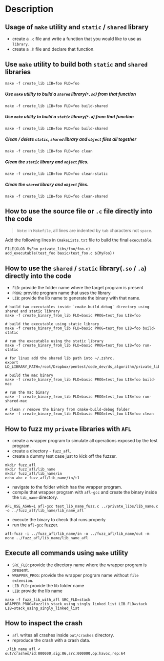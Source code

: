 # Description

## Usage of `make` utility and `static` / `shared` library

- create a `.c` file and write a function that you would like to use as `library`.
- create a `.h` file and declare that function.

## Use `make` utility to build both `static` and `shared` libraries

```
make -f create_lib LIB=foo FLD=foo
```

##### Use `make` utility to build a `shared` library(`*.so`) from that function

```
make -f create_lib LIB=foo FLD=foo build-shared
```

##### Use `make` utility to build a `static` library(`*.a`) from that function

```
make -f create_lib LIB=foo FLD=foo build-shared
```

##### Clean / delete `static`, `shared` library and `object` files all together

```
make -f create_lib LIB=foo FLD=foo clean
```

##### Clean the `static` library and `object` files.

```
make -f create_lib LIB=foo FLD=foo clean-static
```

##### Clean the `shared` library and `object` files.

```
make -f create_lib LIB=foo FLD=foo clean-shared
```

## How to use the source file or `.c` file directly into the code
> `Note`: in `Makefile`, all lines are indented by `tab` characters not `space`.

Add the following lines in `CmakeLists.txt` file to build the final `executable`.

```
FILE(GLOB MyFoo private_libs/foo/foo.c)
add_executable(test_foo basic/test_foo.c ${MyFoo})
```

## How to use the `shared` / `static` library(`.so` / `.a`) directly into the code

- `FLD`: provide the folder name where the target program is present
- `PROG`: provide program name that uses the library
- `LIB`: provide the lib name to generate the binary with that name.

```
# build two executables inside `cmake-build-debug` directory using shared and static library
make -f create_binary_from_lib FLD=basic PROG=test_foo LIB=foo 

# build the executable using static library 
make -f create_binary_from_lib FLD=basic PROG=test_foo LIB=foo build-static

# run the executable using the static library 
make -f create_binary_from_lib FLD=basic PROG=test_foo LIB=foo run-static

# for linux add the shared lib path into ~/.zshrc.
export LD_LIBRARY_PATH=/root/Dropbox/pentest/code_dev/ds_algorithm/private_libs/lib_shared

# build the mac binary
make -f create_binary_from_lib FLD=basic PROG=test_foo LIB=foo build-mac

# run the mac binary
make -f create_binary_from_lib FLD=basic PROG=test_foo LIB=foo run-shared-mac

# clean / remove the binary from cmake-build-debug folder
make -f create_binary_from_lib FLD=basic PROG=test_foo LIB=foo clean
```

## How to fuzz my `private` libraries with `AFL`

- create a wrapper program to simulate all operations exposed by the test program.
- create a directory - `fuzz_afl`.
- create a dummy test case just to kick off the fuzzer. 
```
mkdir fuzz_afl
mkdir fuzz_afl/lib_name
mkdir fuzz_afl/lib_name/in
echo abc > fuzz_afl/lib_name/in/t1
```
- navigate to the folder which has the wrapper program.
- compile that wrapper program with `afl-gcc` and create the binary inside the `lib_name` directory.

```
AFL_USE_ASAN=1 afl-gcc test_lib_name_fuzz.c ../private_libs/lib_name.c -o ../fuzz_alf/lib_name/lib_name_afl
```

- execute the binary to check that runs properly
- run the `afl-gcc` fuzzer.

```
afl-fuzz -i ../fuzz_afl/lib_name/in -o ../fuzz_afl/lib_name/out -m none ../fuzz_afl/lib_name/lib_name_afl
```

## Execute all commands using `make` utility

- `SRC_FLD`: provide the directory name where the wrapper program is present.
- `WRAPPER_PROG`: provide the wrapper program name without `file extension`.
- `LIB_FLD`: provide the lib folder name
- `LIB`: provide the lib name 

```
make -f fuzz_lib_with_afl SRC_FLD=stack WRAPPER_PROG=fuzzlib_stack_using_singly_linked_list LIB_FLD=stack LIB=stack_using_singly_linked_list 
```

## How to inspect the crash

- `afl` writes all crashes inside `out/crashes` directory. 
- reproduce the crash with a crash data.

```
./lib_name_afl < out/crashes/id:000000,sig:06,src:000000,op:havoc,rep:64
```
